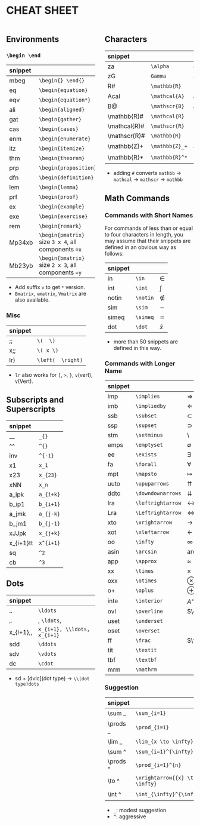 # CHEAT SHEET

<style>
.column-left{
  float: left;
  width: 47.5%;
  text-align: left;
}
.column-right{
  float: right;
  width: 47.5%;
  text-align: left;
}
.column-one{
  float: left;
  width: 100%;
  text-align: left;
}
</style>

<div class="column-left">

## Environments

### `\begin \end`

| snippet |                                                     |
| :------ | :-------------------------------------------------- |
| mbeg    | `\begin{} \end{}`                                   |
| eq      | `\begin{equation}`                                  |
| eqv     | `\begin{equation*}`                                 |
| ali     | `\begin{aligned}`                                   |
| gat     | `\begin{gather}`                                    |
| cas     | `\begin{cases}`                                     |
| enm     | `\begin{enumerate}`                                 |
| itz     | `\begin{itemize}`                                   |
| thm     | `\begin{theorem}`                                   |
| prp     | `\begin{proposition}`                               |
| dfn     | `\begin{definition}`                                |
| lem     | `\begin{lemma}`                                     |
| prf     | `\begin{proof}`                                     |
| ex      | `\begin{example}`                                   |
| exe     | `\begin{exercise}`                                  |
| rem     | `\begin{remark}`                                    |
| Mp34xb  | `\begin{pmatrix}` size `3 x 4`, all components `=x` |
| Mb23yb  | `\begin{bmatrix}` size `2 x 3`, all components `=y` |

- Add suffix `v` to get `*` version.
- `Bmatrix`, `vmatrix`, `Vmatrix` are also available.

### Misc

| snippet |                   |
| :------ | :---------------- |
| ;;      | `\(  \)`          |
| x;;     | `\( x \)`         |
| lr)     | `\left(  \right)` |

- `lr` also works for `]`, `>`, `}`, `v`(vert), `V`(Vert).

## Subscripts and Superscripts

|  snippet  |           |
| :-------- | :-------- |
| __        | `_{}`     |
| ^^        | `^{}`     |
| inv       | `^{-1}`   |
| x1        | `x_1`     |
| x23       | `x_{23}`  |
| xNN       | `x_n`     |
| a_ipk     | `a_{i+k}` |
| b_ip1     | `b_{i+1}` |
| a_jmk     | `a_{j-k}` |
| b_jm1     | `b_{j-1}` |
| xJJpk     | `x_{j+k}` |
| x_{i+1}tt | `x^{i+1}` |
| sq        | `^2`      |
| cb        | `^3`      |

## Dots

|  snippet  |                             |
| :-------- | :-------------------------- |
| ..        | `\ldots`                    |
| ,.        | , `\ldots`,                 |
| x_{i+1},, | `x_{i+1}, \\ldots, x_{i+1}` |
| sdd       | `\ddots`                    |
| sdv       | `\vdots`                    |
| dc        | `\cdot`                     |

- sd + \[dvlc\](dot type) -> `\\(dot type)dots`

</div>
<div class="column-right">

## Characters

|   snippet    |                |                |
| :----------- | :------------- | :------------- |
| za           | `\alpha`       | $\alpha$       |
| zG           | `Gamma`        | $\Gamma$       |
| R#           | `\mathbb{R}`   | $\mathbb{R}$   |
| Acal         | `\mathcal{A}`  | $\mathcal{A}$  |
| B@           | `\mathscr{B}`  | $\mathscr{B}$  |
| \mathbb{R}#  | `\mathcal{R}`  |                |
| \mathcal{R}# | `\mathscr{R}`  |                |
| \mathscr{R}# | `\mathbb{R}`   |                |
| \mathbb{Z}+  | `\mathbb{Z}_+` | $\mathbb{Z}_+$ |
| \mathbb{R}*  | `\mathbb{R}^*` | $\mathbb{R}^*$ |

- adding `#` converts `mathbb` -> `mathcal` -> `mathscr` -> `mathbb`

## Math Commands

### Commands with Short Names

For commands of less than or equal to four characters in length, you may assume that their snippets are defined in an obvious way as follows:

| snippet |          |           |
| :------ | :------- | :-------- |
| in      | `\in`    | $\in$     |
| int     | `\int`   | $\int$    |
| notin   | `\notin` | $\notin$  |
| sim     | `\sim`   | $\sim$    |
| simeq   | `\simeq` | $\simeq$  |
| dot     | `\dot`   | $\dot{x}$ |

- more than 50 snippets are defined in this way.

### Commands with Longer Name

| snippet |                   |                   |
| :------ | :---------------- | :---------------- |
| imp     | `\implies`        | $\Rightarrow$     |
| imb     | `\impliedby`      | $\Leftarrow$      |
| ssb     | `\subset`         | $\subset$         |
| ssp     | `\supset`         | $\supset$         |
| stm     | `\setminus`       | $\setminus$       |
| emps    | `\emptyset`       | $\emptyset$       |
| ee      | `\exists`         | $\exists$         |
| fa      | `\forall`         | $\forall$         |
| mpt     | `\mapsto`         | $\mapsto$         |
| uuto    | `\upuparrows`     | $\upuparrows$     |
| ddto    | `\downdownarrows` | $\downdownarrows$ |
| lra     | `\leftrightarrow` | $\leftrightarrow$ |
| Lra     | `\Leftrightarrow` | $\Leftrightarrow$ |
| xto     | `\xrightarrow`    | $\longrightarrow$ |
| xot     | `\xleftarrow`     | $\longleftarrow$  |
| oo      | `\infty`          | $\infty$          |
| asin    | `\arcsin`         | $\arcsin$         |
| app     | `\approx`         | $\approx$         |
| xx      | `\times`          | $\times$          |
| oxx     | `\otimes`         | $\otimes$         |
| o+      | `\oplus`          | $\oplus$          |
| inte    | `\interior`       | $A^{\circ}$        |
| ovl     | `\overline`       | $\overline{x}$    |
| uset    | `\underset`       |                   |
| oset    | `\overset`        |                   |
| ff      | `\frac`           | $\frac{1}{2}$     |
| tit     | `\textit`         |                   |
| tbf     | `\textbf`         |                   |
| mrm     | `\mathrm`         |                   |

### Suggestion

| snippet  |                                |                          |
| :------- | :----------------------------- | :----------------------- |
| \sum _   | `\sum_{i=1}`                   | $\sum_{i=1}$             |
| \prods _ | `\prod_{i=1}`                  | $\prod_{i=1}$            |
| \lim _   | `\lim_{x \to \infty}`          | $\lim_{x \to \infty}$    |
| \sum ^   | `\sum_{i=1}^{\infty}`          | $\sum_{i=1}^{\infty}$    |
| \prods ^ | `\prod_{i=1}^{n}`              | $\prod_{i=1}^{n}$        |
| \to ^    | `\xrightarrow{{x} \to \infty}` |                          |
| \int ^   | `\int_{\infty}^{\infty}`       | $\int_{\infty}^{\infty}$ |

- `_`: modest suggestion
- `^`: aggressive

</div>

